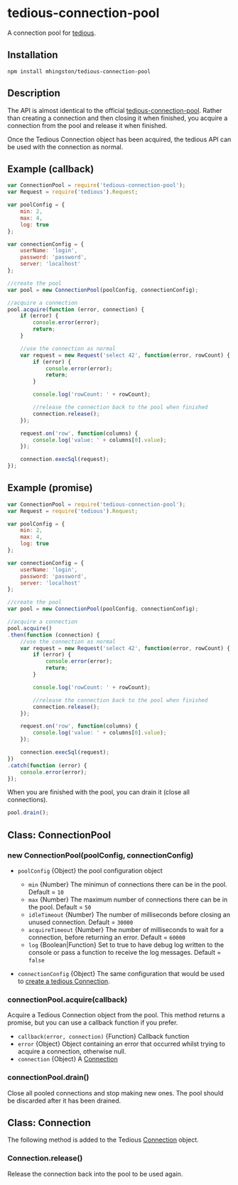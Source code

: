# tedious-connection-pool

A connection pool for [tedious](http://github.com/tediousjs/tedious).

## Installation

    npm install mhingston/tedious-connection-pool
    
## Description
The API is almost identical to the official [tedious-connection-pool](https://github.com/tediousjs/tedious-connection-pool). Rather than creating a connection and then closing it when finished, you acquire a connection from the pool and release it when finished.

Once the Tedious Connection object has been acquired, the tedious API can be used with the connection as normal.

## Example (callback)

```javascript
var ConnectionPool = require('tedious-connection-pool');
var Request = require('tedious').Request;

var poolConfig = {
    min: 2,
    max: 4,
    log: true
};

var connectionConfig = {
    userName: 'login',
    password: 'password',
    server: 'localhost'
};

//create the pool
var pool = new ConnectionPool(poolConfig, connectionConfig);

//acquire a connection
pool.acquire(function (error, connection) {
    if (error) {
        console.error(error);
        return;
    }

    //use the connection as normal
    var request = new Request('select 42', function(error, rowCount) {
        if (error) {
            console.error(error);
            return;
        }

        console.log('rowCount: ' + rowCount);

        //release the connection back to the pool when finished
        connection.release();
    });

    request.on('row', function(columns) {
        console.log('value: ' + columns[0].value);
    });

    connection.execSql(request);
});
```

## Example (promise)

```javascript
var ConnectionPool = require('tedious-connection-pool');
var Request = require('tedious').Request;

var poolConfig = {
    min: 2,
    max: 4,
    log: true
};

var connectionConfig = {
    userName: 'login',
    password: 'password',
    server: 'localhost'
};

//create the pool
var pool = new ConnectionPool(poolConfig, connectionConfig);

//acquire a connection
pool.acquire()
.then(function (connection) {
    //use the connection as normal
    var request = new Request('select 42', function(error, rowCount) {
        if (error) {
            console.error(error);
            return;
        }

        console.log('rowCount: ' + rowCount);

        //release the connection back to the pool when finished
        connection.release();
    });

    request.on('row', function(columns) {
        console.log('value: ' + columns[0].value);
    });

    connection.execSql(request);
})
.catch(function (error) {
    console.error(error);
});
```

When you are finished with the pool, you can drain it (close all connections).
```javascript
pool.drain();
```


## Class: ConnectionPool

### new ConnectionPool(poolConfig, connectionConfig)

* `poolConfig` {Object} the pool configuration object
  * `min` {Number} The minimun of connections there can be in the pool. Default = `10`
  * `max` {Number} The maximum number of connections there can be in the pool. Default = `50`
  * `idleTimeout` {Number} The number of milliseconds before closing an unused connection. Default = `30000`
  * `acquireTimeout` {Number} The number of milliseconds to wait for a connection, before returning an error. Default = `60000`
  * `log` {Boolean|Function} Set to true to have debug log written to the console or pass a function to receive the log messages. Default = `false`
  
* `connectionConfig` {Object} The same configuration that would be used to [create a
  tedious Connection](https://tediousjs.github.io/tedious/api-connection.html#function_newConnection).

### connectionPool.acquire(callback)
Acquire a Tedious Connection object from the pool. This method returns a promise, but you can use a callback function if you prefer.

 * `callback(error, connection)` {Function} Callback function
  * `error` {Object} Object containing an error that occurred whilst trying to acquire a connection, otherwise null.
  * `connection` {Object} A [Connection](https://tediousjs.github.io/tedious/api-connection.html)

### connectionPool.drain()
Close all pooled connections and stop making new ones. The pool should be discarded after it has been drained.

## Class: Connection
The following method is added to the Tedious [Connection](https://tediousjs.github.io/tedious/api-connection.html) object.

### Connection.release()
Release the connection back into the pool to be used again.
